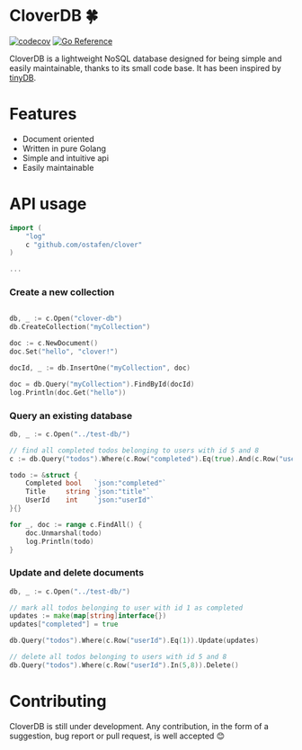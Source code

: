 # CloverDB :four_leaf_clover:

[![codecov](https://codecov.io/gh/ostafen/clover/branch/main/graph/badge.svg?token=R06H8FR47O)](https://codecov.io/gh/ostafen/clover)
[![Go Reference](https://pkg.go.dev/badge/badge/github.com/ostafen/clover.svg)](https://pkg.go.dev/github.com/ostafen/clover)

CloverDB is a lightweight NoSQL database designed for being simple and easily maintainable, thanks to its small code base. It has been inspired by [tinyDB](https://github.com/msiemens/tinydb).

# Features

- Document oriented
- Written in pure Golang
- Simple and intuitive api
- Easily maintainable

# API usage

```go
import (
	"log"
	c "github.com/ostafen/clover"
)

...

```

### Create a new collection
```go

db, _ := c.Open("clover-db")
db.CreateCollection("myCollection")

doc := c.NewDocument()
doc.Set("hello", "clover!")

docId, _ := db.InsertOne("myCollection", doc)

doc = db.Query("myCollection").FindById(docId)
log.Println(doc.Get("hello"))

```

### Query an existing database

```go
db, _ := c.Open("../test-db/")

// find all completed todos belonging to users with id 5 and 8
c := db.Query("todos").Where(c.Row("completed").Eq(true).And(c.Row("userId").In(5, 8)))

todo := &struct {
    Completed bool   `json:"completed"`
    Title     string `json:"title"`
    UserId    int    `json:"userId"`
}{}

for _, doc := range c.FindAll() {
    doc.Unmarshal(todo)
    log.Println(todo)
}
```

### Update and delete documents

```go
db, _ := c.Open("../test-db/")

// mark all todos belonging to user with id 1 as completed
updates := make(map[string]interface{})
updates["completed"] = true

db.Query("todos").Where(c.Row("userId").Eq(1)).Update(updates)

// delete all todos belonging to users with id 5 and 8
db.Query("todos").Where(c.Row("userId").In(5,8)).Delete()
```

# Contributing

CloverDB is still under development. Any contribution, in the form of a suggestion, bug report or pull request, is well accepted :blush:
